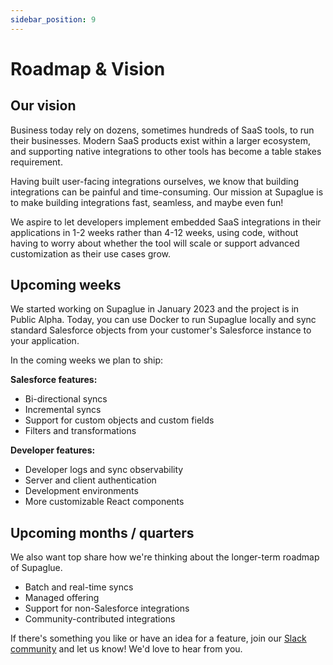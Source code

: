 ```yaml
---
sidebar_position: 9
---
```


# Roadmap & Vision

## Our vision

Business today rely on dozens, sometimes hundreds of SaaS tools, to run their businesses. Modern SaaS products exist within a larger ecosystem, and supporting native integrations to other tools has become a table stakes requirement.

Having built user-facing integrations ourselves, we know that building integrations can be painful and time-consuming. Our mission at Supaglue is to make building integrations fast, seamless, and maybe even fun!

We aspire to let developers implement embedded SaaS integrations in their applications in 1-2 weeks rather than 4-12 weeks, using code, without having to worry about whether the tool will scale or support advanced customization as their use cases grow.

## Upcoming weeks

We started working on Supaglue in January 2023 and the project is in Public Alpha. Today, you can use Docker to run Supaglue locally and sync standard Salesforce objects from your customer's Salesforce instance to your application.

In the coming weeks we plan to ship:

**Salesforce features:**

- Bi-directional syncs
- Incremental syncs
- Support for custom objects and custom fields
- Filters and transformations

**Developer features:**

- Developer logs and sync observability
- Server and client authentication
- Development environments
- More customizable React components

## Upcoming months / quarters

We also want top share how we're thinking about the longer-term roadmap of Supaglue.

- Batch and real-time syncs
- Managed offering
- Support for non-Salesforce integrations
- Community-contributed integrations

If there's something you like or have an idea for a feature, join our [Slack community](https://join.slack.com/t/supagluecommunity/shared_invite/zt-1o2hiozzl-ZRQswNzlT5W4sXwrQnVlDg) and let us know! We'd love to hear from you.
